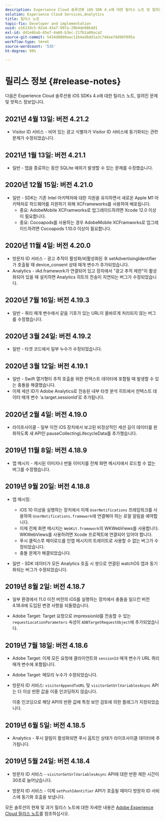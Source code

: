 ```yaml
---
description: Experience Cloud 솔루션용 iOS SDK 4.x에 대한 릴리스 노트 및 알려진 문제
solution: Experience Cloud Services,Analytics
title: 릴리스 노트
topic-fix: Developer and implementation
uuid: e1613dc5-02a4-43a7-997a-29b4de98b4d1
exl-id: dd1e6bab-65e7-4a68-b3ec-21fb1a08aca2
source-git-commit: 5434d8809aac11b4ad6dd1a3c74dae7dd98f095a
workflow-type: tm+mt
source-wordcount: '535'
ht-degree: 99%

---
```


# 릴리스 정보 {#release-notes}

다음은 Experience Cloud 솔루션용 iOS SDKs 4.x에 대한 릴리스 노트, 알려진 문제 및 핫픽스 정보입니다.

## 2021년 4월 13일: 버전 4.21.2

* Visitor ID 서비스 - 비어 있는 광고 식별자가 Visitor ID 서비스에 동기화되는 관련 문제가 수정되었습니다.

## 2021년 1월 13일: 버전 4.21.1

* 일반 - 앱을 종료하는 동안 SQLite 예외가 발생할 수 있는 문제를 수정했습니다.

## 2020년 12월 15일: 버전 4.21.0

* 일반 - SDK는 기존 Intel 아키텍처에 대한 지원을 유지하면서 새로운 Apple M1 아키텍처로 하드웨어를 지원하기 위해 XCFrameworks를 사용하여 배포됩니다.
   * 중요: AdobeMobile XCFramworks로 업그레이드하려면 Xcode 12.0 이상이 필요합니다.
   * 중요: Cocoapods를 사용하는 경우 AdobeMobile XCFramworks로 업그레이드하려면 Cocoapods 1.10.0 이상이 필요합니다.

## 2020년 11월 4일: 버전 4.20.0

* 방문자 ID 서비스 - 광고 추적이 활성화/비활성화된 후 setAdvertisingIdentifier가 호출될 때 device_consent 상태 매개 변수가 추가되었습니다.
* Analytics - iAd.framework가 연결되어 있고 장치에서 &quot;광고 추적 제한&quot;이 활성화되어 있을 때 설치하면 Analytics 히트의 전송이 지연되는 버그가 수정되었습니다.

## 2020년 7월 16일: 버전 4.19.3

* 일반 - 쿼리 매개 변수에서 같음 기호가 있는 URL이 올바르게 처리되지 않는 버그를 수정했습니다.

## 2020년 3월 24일: 버전 4.19.2

* 일반 - 타겟 코드에서 일부 누수가 수정되었습니다.

## 2020년 3월 12일: 버전 4.19.1

* 일반 - Swift 열거형이 추적 호출을 위한 컨텍스트 데이터에 포함될 때 발생할 수 있는 충돌을 해결했습니다.
* 이제 세션 ID가 Adobe Analytics로 전송된 내부 타겟 분석 히트에서 컨텍스트 데이터 매개 변수 ‘a.target.sessionId’로 추가됩니다.

## 2020년 2월 4일: 버전 4.19.0

* 라이프사이클 - 일부 이전 iOS 장치에서 보고된 비정상적인 세션 길이 데이터를 완화하도록 새 API인 pauseCollectingLifecycleData를 추가했습니다.

## 2019년 11월 8일: 버전 4.18.9

* 앱 메시지 - 캐시된 이미지나 번들 이미지를 전체 화면 메시지에서 로드할 수 없는 버그를 수정했습니다.

## 2019년 9월 20일: 버전 4.18.8

* 앱 메시징:

   * iOS 10 이상을 실행하는 장치에서 이제 `UserNotifications` 프레임워크를 사용하여 `UserNotifications.framework`에 연결해야 하는 로컬 알림을 예약합니다.
   * 이제 전체 화면 메시지는 `WebKit.framework`의 WKWebViews를 사용합니다. WKWebViews를 사용하려면 Xcode 프로젝트에 연결되어 있어야 합니다.
   * 푸시 클릭스루 페이로드를 인앱 메시지의 트레이트로 사용할 수 없는 버그가 수정되었습니다.
   * 충돌 문제가 해결되었습니다.

* 일반 - SDK 데이터가 모든 Analytics 호출 시 쌍으로 연결된 watchOS 앱과 동기화되는 버그가 수정되었습니다.

## 2019년 8월 2일: 버전 4.18.7

* 일부 환경에서 11.0 이전 버전의 iOS를 실행하는 장치에서 충돌을 일으킨 버전 4.18.6에 도입된 변경 사항을 되돌렸습니다.

* Adobe Target: Target 요청으로 impressionId를 전송할 수 있는 `requestLocationParameters` 속성이 `ADBTargetRequestObject`에 추가되었습니다.

## 2019년 7월 18일: 버전 4.18.6

* Adobe Target: 이제 모든 요청에 클라이언트와 `sessionId` 매개 변수가 URL 쿼리 매개 변수에 포함됩니다.
* Adobe Target: 메모리 누수가 수정되었습니다.
* 방문자 ID 서비스: `visitorAppendToURL` 및 `visitorGetUrlVariablesAsync` API는 더 이상 반환 값을 이중 인코딩하지 않습니다.

   이중 인코딩으로 해당 API의 반환 값에 특정 보안 검토에 의한 플래그가 지정되었습니다.

## 2019년 6월 5일: 버전 4.18.5

* Analytics - 푸시 알림이 활성화되면 푸시 옵트인 상태가 라이프사이클 데이터에 추가됩니다.

## 2019년 5월 24일: 버전 4.18.4

* 방문자 ID 서비스 - 
   `visitorGetUrlVariablesAsync` API에 대한 반환 제한 시간이 30초로 늘어났습니다.

* 방문자 ID 서비스 - 이제 `setPushIdentifier` API가 호출될 때마다 방문자 ID 서비스에 동기화 호출을 보냅니다.

모든 솔루션의 현재 및 과거 릴리스 노트에 대한 자세한 내용은 [Adobe Experience Cloud 릴리스 노트](https://experienceleague.adobe.com/docs/release-notes/experience-cloud/current.html?lang=ko-KR)를 참조하십시오.
